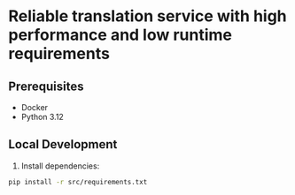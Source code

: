 # Reliable translation service with high performance and low runtime requirements

## Prerequisites
- Docker
- Python 3.12

## Local Development
1. Install dependencies:
```bash
pip install -r src/requirements.txt

